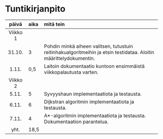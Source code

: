 # Tuntikirjanpito

| päivä | aika | mitä tein  |
| :----:|:-----| :----------|
| Viikko 1 |   |                                                                                                                    |
| 31.10.| 3    | Pohdin minkä aiheen valitsen, tutustuin reitinhakualgoritmeihin ja etsin testidataa. Aloitin määrittelydokumentin. |
| 1.11. | 0,5  | Laitoin dokumentaatio kuntoon ensimmäistä viikkopalautusta varten.                                                 |
| Viikko 2 |   |                                                                                                                    |
| 5.11. | 5    | Syvyyshaun implementaatiota ja testausta.                                                                          |
| 6.11. | 6    | Dijkstran algoritmin implementaatiota ja testausta.                                                                |
| 7.11. | 4    | A*-algoritmin implementaatiota ja testausta. Dokumentaation parantelua.                                            |
| yht.  | 18,5  |                                                                                                                    |
